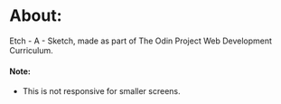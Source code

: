 # About:
Etch - A - Sketch, made as part of The Odin Project Web Development Curriculum.

#### Note:
- This is not responsive for smaller screens.